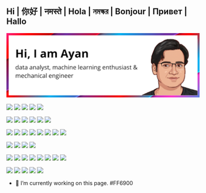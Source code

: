 ## Hi | 你好 | नमस्ते | Hola | নমস্কর | Bonjour | Привет | Hallo
![Header](https://raw.githubusercontent.com/datayan/datayan/main/banner.png "Header")

![](https://img.shields.io/badge/Coding_Skills--informational?style=flat-square&logo=Codecademy&logoColor=white&?labelColor=1E415D)
![](https://img.shields.io/badge/-Python-informational?style=flat-square&logo=python&logoColor=yellow&color=3776AB)
![](https://img.shields.io/badge/-R-informational?style=flat-square&logo=R&logoColor=white&color=276DC3)
![](https://img.shields.io/badge/-Julia-informational?style=flat-square&logo=Julia&logoColor=white&color=8E579E)
![](https://img.shields.io/badge/-HTML-informational?style=flat-square&logo=HTML5&logoColor=white&color=DD4B25)

![](https://img.shields.io/badge/Editors--informational?style=flat-square&logo=Windows-Terminal&logoColor=white&?labelColor=1E415D)
![](https://img.shields.io/badge/-PyCharm-informational?style=flat-square&logo=PyCharm&logoColor=white&color=000000)
![](https://img.shields.io/badge/-VS_Code-informational?style=flat-square&logo=Visual-Studio-Code&logoColor=white&color=0276C6)
![](https://img.shields.io/badge/-Atom-informational?style=flat-square&logo=Atom&logoColor=white&color=5CAF79)
![](https://img.shields.io/badge/-Spyder-informational?style=flat-square&logo=Spyder-IDE&logoColor=white&color=FF0000)
![](https://img.shields.io/badge/-R_Studio-informational?style=flat-square&logo=RStudio&logoColor=white&color=75AADB)

![](https://img.shields.io/badge/Tools--informational?style=flat-square&logo=Simple-Analytics&logoColor=white&?labelColor=1E415D)
![](https://img.shields.io/badge/-Excel-informational?style=flat-square&logo=Microsoft-Excel&logoColor=white&color=217346)
![](https://img.shields.io/badge/-Tableau-informational?style=flat-square&logo=Tableau&logoColor=white&color=E97627)
![](https://img.shields.io/badge/-PowerBI-informational?style=flat-square&logo=Power-BI&logoColor=black&color=F2C811)
![](https://img.shields.io/badge/-MongoDB-informational?style=flat-square&logo=MongoDB&logoColor=white&color=47A248)
![](https://img.shields.io/badge/-SQL-informational?style=flat-square&logo=MySQL&logoColor=white&color=4479A1)
![](https://img.shields.io/badge/-Jupyter-informational?style=flat-square&logo=Jupyter&logoColor=white&color=F37626)
![](https://img.shields.io/badge/-Google_Colab-informational?style=flat-square&logo=Google-Colab&logoColor=white&color=F9AB00)

![](https://img.shields.io/badge/OSs--informational?style=flat-square&logo=Square&logoColor=white&?labelColor=1E415D)
![](https://img.shields.io/badge/-macOS-informational?style=flat-square&logo=macOS&logoColor=black&color=FFFFFF)
![](https://img.shields.io/badge/-Windows-informational?style=flat-square&logo=Microsoft&logoColor=white&color=5E5E5E)
![](https://img.shields.io/badge/-Arch_(Noob)-informational?style=flat-square&logo=Arch-Linux&logoColor=white&color=1793D1)

![](https://img.shields.io/badge/Must_Have--informational?style=flat-square&logo=Instapaper&logoColor=white&?labelColor=1E415D)
![](https://img.shields.io/badge/-Starbucks-informational?style=flat-square&logo=CoffeeScript&logoColor=white&color=2F2625)
![](https://img.shields.io/badge/-iPhone_(jb'd)-informational?style=flat-square&logo=Apple&logoColor=white&color=000000)
![](https://img.shields.io/badge/-Apple_Music-informational?style=flat-square&logo=Apple-Music&logoColor=white&color=FA243C)
![](https://img.shields.io/badge/-Samsung_(root'd)-informational?style=flat-square&logo=Samsung&logoColor=white&color=1428A0)
![](https://img.shields.io/badge/-YT_Music-informational?style=flat-square&logo=Youtube-Music&logoColor=white&color=FF0000)
![](https://img.shields.io/badge/-Watch-informational?style=flat-square&logo=Wear-OS&logoColor=white&color=4285F4)
![](https://img.shields.io/badge/-Kindle-informational?style=flat-square&logo=Amazon&logoColor=FF9900&color=000000)

![](https://img.shields.io/badge/Hobby_Tools--informational?style=flat-square&logo=Hotjar&logoColor=white&?labelColor=1E415D)
![](https://img.shields.io/badge/-Photoshop-informational?style=flat-square&logo=Adobe-Photoshop&logoColor=white&color=31A8FF)
![](https://img.shields.io/badge/-Lightroom-informational?style=flat-square&logo=Adobe-Lightroom&logoColor=white&color=011D34)
![](https://img.shields.io/badge/-AutoCAD-informational?style=flat-square&logo=Autodesk&logoColor=white&color=BA2226)
![](https://img.shields.io/badge/-Fusion360-informational?style=flat-square&logo=Autodesk&logoColor=white&color=D07C2F)

- 🔭 I’m currently working on this page. #FF6900




